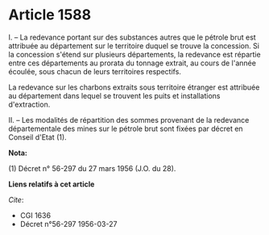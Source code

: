 # Article 1588

I. – La redevance portant sur des substances autres que le pétrole brut est attribuée au département sur le territoire duquel
se trouve la concession. Si la concession s'étend sur plusieurs départements, la redevance est répartie entre ces
départements au prorata du tonnage extrait, au cours de l'année écoulée, sous chacun de leurs territoires respectifs.

La redevance sur les charbons extraits sous territoire étranger est attribuée au département dans lequel se trouvent les
puits et installations d'extraction.

II. – Les modalités de répartition des sommes provenant de la redevance départementale des mines sur le pétrole brut sont
fixées par décret en Conseil d'Etat (1).

**Nota:**

(1) Décret n° 56-297 du 27 mars 1956 (J.O. du 28).

**Liens relatifs à cet article**

_Cite_:

  - CGI 1636
  - Décret n°56-297 1956-03-27
